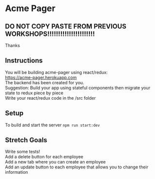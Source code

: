 # Acme Pager

## DO NOT COPY PASTE FROM PREVIOUS WORKSHOPS!!!!!!!!!!!!!!!!!!!!!!

Thanks

## Instructions

You will be building acme-pager using react/redux:  
https://acme-pager.herokuapp.com  
The backend has been created for you.  
Suggestion: Build your app using stateful components then migrate your state to redux piece by piece  
Write your react/redux code in the /src folder

## Setup

To build and start the server `npm run start:dev`

## Stretch Goals

Write some tests!  
Add a delete button for each employee  
Add a new tab where you can create an employee  
Add an update button to each employee that allows you to change their information
